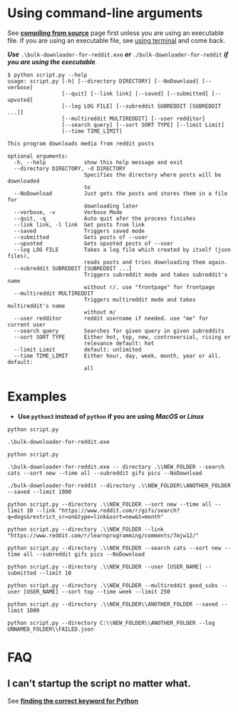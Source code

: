 # Using command-line arguments

See **[compiling from source](INTERPRET_FROM_SOURCE.md)** page first unless you are using an executable file. If you are using an executable file, see [using terminal](INTERPRET_FROM_SOURCE.md#using-terminal) and come back.

***Use*** `.\bulk-downloader-for-reddit.exe` ***or*** `./bulk-downloader-for-reddit` ***if you are using the executable***.
```console
$ python script.py --help
usage: script.py [-h] [--directory DIRECTORY] [--NoDownload] [--verbose]
                 [--quit] [--link link] [--saved] [--submitted] [--upvoted]
                 [--log LOG FILE] [--subreddit SUBREDDIT [SUBREDDIT ...]]
                 [--multireddit MULTIREDDIT] [--user redditor]
                 [--search query] [--sort SORT TYPE] [--limit Limit]
                 [--time TIME_LIMIT]

This program downloads media from reddit posts

optional arguments:
  -h, --help            show this help message and exit
  --directory DIRECTORY, -d DIRECTORY
                        Specifies the directory where posts will be downloaded
                        to
  --NoDownload          Just gets the posts and stores them in a file for
                        downloading later
  --verbose, -v         Verbose Mode
  --quit, -q            Auto quit afer the process finishes
  --link link, -l link  Get posts from link
  --saved               Triggers saved mode
  --submitted           Gets posts of --user
  --upvoted             Gets upvoted posts of --user
  --log LOG FILE        Takes a log file which created by itself (json files),
                        reads posts and tries downloading them again.
  --subreddit SUBREDDIT [SUBREDDIT ...]
                        Triggers subreddit mode and takes subreddit's name
                        without r/. use "frontpage" for frontpage
  --multireddit MULTIREDDIT
                        Triggers multireddit mode and takes multireddit's name
                        without m/
  --user redditor       reddit username if needed. use "me" for current user
  --search query        Searches for given query in given subreddits
  --sort SORT TYPE      Either hot, top, new, controversial, rising or
                        relevance default: hot
  --limit Limit         default: unlimited
  --time TIME_LIMIT     Either hour, day, week, month, year or all. default:
                        all
```

# Examples

- **Use `python3` instead of `python` if you are using *MacOS* or *Linux***  

```console
python script.py
```

```console
.\bulk-downloader-for-reddit.exe
```

```console
python script.py
```

```console
.\bulk-downloader-for-reddit.exe -- directory .\\NEW_FOLDER --search cats --sort new --time all --subreddit gifs pics --NoDownload
```

```console
./bulk-downloader-for-reddit --directory .\\NEW_FOLDER\\ANOTHER_FOLDER --saved --limit 1000
```

```console
python script.py --directory .\\NEW_FOLDER --sort new --time all --limit 10 --link "https://www.reddit.com/r/gifs/search?q=dogs&restrict_sr=on&type=link&sort=new&t=month"
```

```console
python script.py --directory .\\NEW_FOLDER --link "https://www.reddit.com/r/learnprogramming/comments/7mjw12/"
```

```console
python script.py --directory .\\NEW_FOLDER --search cats --sort new --time all --subreddit gifs pics --NoDownload
```

```console
python script.py --directory .\\NEW_FOLDER --user [USER_NAME] --submitted --limit 10
```

```console
python script.py --directory .\\NEW_FOLDER --multireddit good_subs --user [USER_NAME] --sort top --time week --limit 250
```

```console
python script.py --directory .\\NEW_FOLDER\\ANOTHER_FOLDER --saved --limit 1000
```

```console
python script.py --directory C:\\NEW_FOLDER\\ANOTHER_FOLDER --log UNNAMED_FOLDER\\FAILED.json
```

# FAQ
## I can't startup the script no matter what.
See **[finding the correct keyword for Python](INTERPRET_FROM_SOURCE.md#finding-the-correct-keyword-for-python)**
